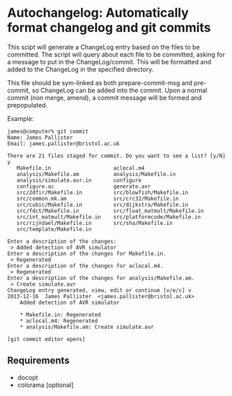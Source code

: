 # Autochangelog: Automatically format changelog and git commits

This scipt will generate a ChangeLog entry based on the files to be committed.
The script will query about each file to be committed, asking for a message to
put in the ChangeLog/commit. This will be formatted and added to the ChangeLog
in the specified directory.

This file should be sym-linked as both prepare-commit-msg and pre-commit, so 
ChangeLog can be added into the commit. Upon a normal commit (non merge, 
amend), a commit message will be formed and prepopulated.

Example:

    james@computer% git commit
    Name: James Pallister
    Email: james.pallister@bristol.ac.uk

    There are 21 files staged for commit. Do you want to see a list? [y/N] y
       Makefile.in                    aclocal.m4
       analysis/Makefile.am           analysis/Makefile.in
       analysis/simulate.avr.in       configure
       configure.ac                   generate.avr
       src/2dfir/Makefile.in          src/blowfish/Makefile.in
       src/common.mk.am               src/crc32/Makefile.in
       src/cubic/Makefile.in          src/dijkstra/Makefile.in
       src/fdct/Makefile.in           src/float_matmult/Makefile.in
       src/int_matmult/Makefile.in    src/platformcode/Makefile.in
       src/rijndael/Makefile.in       src/sha/Makefile.in
       src/template/Makefile.in

    Enter a description of the changes:
     > Added detection of AVR simulator
    Enter a description of the changes for Makefile.in.
     > Regenerated
    Enter a description of the changes for aclocal.m4.
     > Regenerated
    Enter a description of the changes for analysis/Makefile.am.
     > Create simulate.avr
    ChangeLog entry generated, view, edit or continue [v/e/c] v
    2013-12-16  James Pallister  <james.pallister@bristol.ac.uk>
        Added detection of AVR simulator

        * Makefile.in: Regenerated
        * aclocal.m4: Regenerated
        * analysis/Makefile.am: Create simulate.avr

    [git commit editor opens]

## Requirements
* docopt
* colorama [optional]
